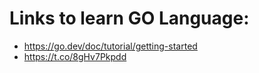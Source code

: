 # Links to learn GO Language:
- https://go.dev/doc/tutorial/getting-started
- https://t.co/8gHv7Pkpdd
